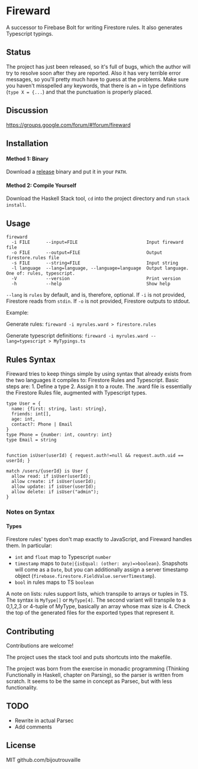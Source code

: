 # Fireward

A successor to Firebase Bolt for writing Firestore rules. It also generates Typescript typings.

## Status

The project has just been released, so it's full of bugs, which the author will try to resolve soon after they are reported. Also it has very terrible error messages, so you'll pretty much have to guess at the problems. Make sure you haven't misspelled any keywords, that there is an `=` in type definitions (`type X = {...`) and that the punctuation is properly placed.

## Discussion

https://groups.google.com/forum/#!forum/fireward

## Installation

#### Method 1: Binary

Download a [release](https://github.com/bijoutrouvaille/fireward/releases) binary and put it in your `PATH`.

#### Method 2: Compile Yourself

Download the Haskell Stack tool, `cd` into the project directory and run `stack install`.

## Usage

```
fireward
  -i FILE      --input=FILE                          Input fireward file
  -o FILE      --output=FILE                         Output firestore.rules file
  -s FILE      --string=FILE                         Input string
  -l language  --lang=language, --language=language  Output language. One of: rules, typescript.
  -V           --version                             Print version
  -h           --help                                Show help
```

`--lang` is `rules` by default, and is, therefore, optional. If `-i` is not provided, Firestore reads from `stdin`. If `-o` is not provided, Firestore outputs to stdout.

Example:

Generate rules: `fireward -i myrules.ward > firestore.rules`

Generate typescript definitions: `fireward -i myrules.ward --lang=typescript > MyTypings.ts`

## Rules Syntax

Fireward tries to keep things simple by using syntax that already exists from the two languages it compiles to: Firestore Rules and Typescript. Basic steps are: 1. Define a type 2. Assign it to a route. The .ward file is essentially the Firestore Rules file, augmented with Typescript types.

```
type User = {
  name: {first: string, last: string},
  friends: int[],
  age: int,
  contact?: Phone | Email
} 
type Phone = {number: int, country: int}
type Email = string


function isUser(userId) { request.auth!=null && request.auth.uid == userId; }

match /users/{userId} is User {    
  allow read: if isUser(userId);
  allow create: if isUser(userId);
  allow update: if isUser(userId);
  allow delete: if isUser("admin");
}

```

### Notes on Syntax

#### Types

Firestore rules' types don't map exactly to JavaScript, and Fireward handles them. In particular: 
- `int` and `float` map to Typescript `number`
- `timestamp` maps to `Date|{isEqual: (other: any)=>boolean}`. Snapshots will come as a `Date`, but you can additionally assign a server timestamp object (`firebase.firestore.FieldValue.serverTimestamp`).
- `bool` in rules maps to TS `boolean`

A note on lists: rules support lists, which transpile to arrays or tuples in TS. The syntax is `MyType[]` or `MyType[4]`. The second variant will transpile to a 0,1,2,3 or 4-tuple of MyType, basically an array whose max size is 4. Check the top of the generated files for the exported types that represent it.

## Contributing

Contributions are welcome!

The project uses the stack tool and puts shortcuts into the makefile.

The project was born from the exercise in monadic programming (Thinking Functionally in Haskell, chapter on Parsing), so the parser is written from scratch. It seems to be the same in concept as Parsec, but with less functionality.

## TODO

- Rewrite in actual Parsec
- Add comments

## License

MIT github.com/bijoutrouvaille
